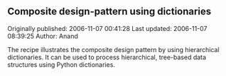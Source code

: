 ## Composite design-pattern using dictionaries

Originally published: 2006-11-07 00:41:28
Last updated: 2006-11-07 08:39:25
Author: Anand 

The recipe illustrates the composite design pattern by using hierarchical dictionaries. It can be used to process hierarchical, tree-based data structures using Python dictionaries.
